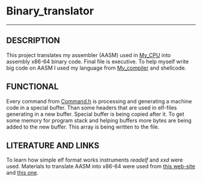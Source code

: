 # Binary_translator
***
**DESCRIPTION**
---------------
This project translates my assembler (AASM) used in [My_CPU](https://github.com/s-a-v-a-n-n-a/My_CPU) into assembly x86-64 binary code. Final file is executive. To help myself write big code on AASM I used my language from [My_compiler](https://github.com/s-a-v-a-n-n-a/My_compiler) and shellcode.

**FUNCTIONAL**
--------------
Every command from [Command.h](Consts_and_structures/Commands.h) is processing and generating a machine code in a special buffer. 
Than some headers that are used in elf-files generating in a new buffer. Special buffer is being copied after it. To get some memory for program stack and helping buffers more bytes are being added to the new buffer. This array is being written to the file.

**LITERATURE AND LINKS**
-----------------------
To learn how simple elf format works instruments *readelf* and *xxd* were used.
Materials to translate AASM into x86-64 were used from [this web-site](http://www.cs.loyola.edu/~binkley/371/Encoding_Real_x86_Instructions.html) and [this one](http://ref.x86asm.net/coder.html#x4A).
